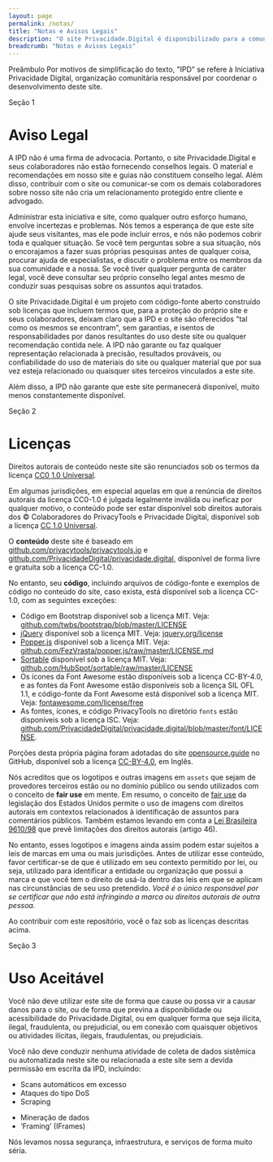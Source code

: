 ```yaml
---
layout: page
permalink: /notas/
title: "Notas e Avisos Legais"
description: "O site Privacidade.Digital é disponibilizado para a comunidade com a melhor das intenções, mas sem quaisquer garantias."
breadcrumb: "Notas e Avisos Legais"
---
```


<span class="badge badge-secondary mt-5">Preâmbulo</span>
Por motivos de simplificação do texto, "IPD" se refere à Iniciativa Privacidade Digital, organização comunitária responsável por coordenar o desenvolvimento deste site.

<span class="badge badge-secondary mt-5">Seção 1</span>
# Aviso Legal

<span class="lead">A IPD não é uma firma de advocacia. Portanto, o site Privacidade.Digital e seus colaboradores não estão fornecendo conselhos legais. O material e recomendações em nosso site e guias não constituem conselho legal. Além disso, contribuir com o site ou comunicar-se com os demais colaboradores sobre nosso site não cria um relacionamento protegido entre cliente e advogado.</span>

Administrar esta iniciativa e site, como qualquer outro esforço humano, envolve incertezas e problemas. Nós temos a esperança de que este site ajude seus visitantes, mas ele pode incluir erros, e nós não podemos cobrir toda e qualquer situação. Se você tem perguntas sobre a sua situação, nós o encorajamos a fazer suas próprias pesquisas antes de qualquer coisa, procurar ajuda de especialistas, e discutir o problema entre os membros da sua comunidade e a nossa. Se você tiver qualquer pergunta de caráter legal, você deve consultar seu próprio conselho legal antes mesmo de conduzir suas pesquisas sobre os assuntos aqui tratados.

O site Privacidade.Digital é um projeto com código-fonte aberto construído sob licenças que incluem termos que, para a proteção do próprio site e seus colaboradores, deixam claro que a IPD e o site são oferecidos "tal como os mesmos se encontram", sem garantias, e isentos de responsabilidades por danos resultantes do uso deste site ou qualquer recomendação contida nele. A IPD não garante ou faz qualquer representação relacionada à precisão, resultados prováveis, ou confiabilidade do uso de materiais do site ou qualquer material que por sua vez esteja relacionado ou quaisquer sites terceiros vinculados a este site.

Além disso, a IPD não garante que este site permanecerá disponível, muito menos constantemente disponível.

<span class="badge badge-secondary mt-5">Seção 2</span>
# Licenças

<span class="lead">Direitos autorais de conteúdo neste site são renunciados sob os termos da licença [CC0 1.0 Universal](https://github.com/PrivacidadeDigital/privacidade.digital/blob/master/LICENSE.txt).</span>

Em algumas jurisdições, em especial aquelas em que a renúncia de direitos autorais da licença CC0-1.0 é julgada legalmente inválida ou ineficaz por qualquer motivo, o conteúdo pode ser estar disponível sob direitos autorais dos &copy; Colaboradores do PrivacyTools e Privacidade Digital, disponível sob a licença [CC 1.0 Universal](https://github.com/PrivacidadeDigital/privacidade.digital/blob/master/LICENSE.txt).

O **conteúdo** deste site é baseado em [github.com/privacytools/privacytools.io](https://github.com/privacytools/privacytools.io) e [github.com/PrivacidadeDigital/privacidade.digital](https://github.com/PrivacidadeDigital/privacidade.digital), disponível de forma livre e gratuita sob a licença CC-1.0.

No entanto, seu **código**, incluindo arquivos de código-fonte e exemplos de código no conteúdo do site, caso exista, está disponível sob a licença CC-1.0, com as seguintes exceções:

- Código em Bootstrap disponível sob a licença MIT. Veja: [github.com/twbs/bootstrap/blob/master/LICENSE](https://github.com/twbs/bootstrap/blob/master/LICENSE)
- [jQuery](https://github.com/privacytools/privacytools.io/blob/master/assets/js/jquery-3.3.1.min.js) disponível sob a licença MIT. Veja: [jquery.org/license](https://jquery.org/license/)
- [Popper.js](https://github.com/privacytools/privacytools.io/blob/master/assets/js/popper.min.js) disponível sob a licença MIT. Veja: [github.com/FezVrasta/popper.js/raw/master/LICENSE.md](https://github.com/FezVrasta/popper.js/raw/master/LICENSE.md)
- [Sortable](https://github.com/privacytools/privacytools.io/blob/master/assets/js/sortable.min.js) disponível sob a licença MIT. Veja: [github.com/HubSpot/sortable/raw/master/LICENSE](https://github.com/HubSpot/sortable/raw/master/LICENSE)
- Os ícones da Font Awesome estão disponíveis sob a licença CC-BY-4.0, e as fontes da Font Awesome estão disponíveis sob a licença SIL OFL 1.1, e código-fonte da Font Awesome está disponível sob a licença MIT. Veja: [fontawesome.com/license/free](https://fontawesome.com/license/free)
- As fontes, ícones, e código PrivacyTools no diretório `fonts` estão disponíveis sob a licença ISC. Veja: [github.com/PrivacidadeDigital/privacidade.digital/blob/master/font/LICENSE](https://github.com/PrivacidadeDigital/privacidade.digital/blob/master/font/LICENSE).

Porções desta própria página foram adotadas do site [opensource.guide](https://github.com/github/opensource.guide/blob/master/notices.md) no GitHub, disponível sob a licença [CC-BY-4.0](https://github.com/github/opensource.guide/blob/master/LICENSE), em Inglês.

Nós acreditos que os logotipos e outras imagens em `assets` que sejam de provedores terceiros estão ou no domínio público ou sendo utilizados com o conceito de **fair use** em mente. Em resumo, o conceito de [fair use](https://pt.wikipedia.org/wiki/Fair_use) da legislação dos Estados Unidos permite o uso de imagens com direitos autorais em contextos relacionados à identificação de assuntos para comentários públicos. Também estamos levando em conta a [Lei Brasileira 9610/98](http://www.planalto.gov.br/ccivil_03/Leis/L9610.htm) que prevê limitações dos direitos autorais (artigo 46).

No entanto, esses logotipos e imagens ainda assim podem estar sujeitos a leis de marcas em uma ou mais jurisdições. Antes de utilizar esse conteúdo, favor certificar-se de que é utilizado em seu contexto permitido por lei, ou seja, utilizado para identificar a entidade ou organização que possui a marca e que você tem o direito de usá-la dentro das leis em que se aplicam nas circunstâncias de seu uso pretendido. *Você é o único responsável por se certificar que não está infringindo a marca ou direitos autorais de outra pessoa.*

Ao contribuir com este repositório, você o faz sob as licenças descritas acima.

<span class="badge badge-secondary mt-5">Seção 3</span>
# Uso Aceitável

<span class="lead">Você não deve utilizar este site de forma que cause ou possa vir a causar danos para o site, ou de forma que previna a disponibilidade ou acessibilidade do Privacidade.Digital, ou em qualquer forma que seja ilícita, ilegal, fraudulenta, ou prejudicial, ou em conexão com quaisquer objetivos ou atividades ilícitas, ilegais, fraudulentas, ou prejudiciais.</span>

Você não deve conduzir nenhuma atividade de coleta de dados sistêmica ou automatizada neste site ou relacionada a este site sem a devida permissão em escrita da IPD, incluindo:

* Scans automáticos em excesso
* Ataques do tipo DoS
* Scraping
- Mineração de dados
- ‘Framing’ (IFrames)

Nós levamos nossa segurança, infraestrutura, e serviços de forma muito séria.
